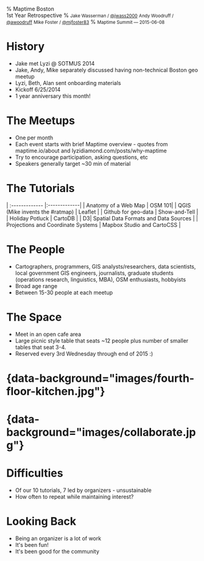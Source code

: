 % Maptime Boston<br> 1st Year Retrospective
% <small>Jake Wasserman / <a href="https://twitter.com/jwass2000">@jwass2000</a></small>
  <small>Andy Woodruff / <a href="https://twitter.com/awoodruff">@awoodruff</a></small>
  <small>Mike Foster / <a href="https://twitter.com/mjfoster83">@mjfoster83</a></small>
% <small>Maptime Summit &mdash; 2015-06-08</small>


History
=======
- Jake met Lyzi @ SOTMUS 2014
- Jake, Andy, Mike separately discussed having non-technical Boston geo meetup
- Lyzi, Beth, Alan sent onboarding materials
- Kickoff 6/25/2014
- 1 year anniversary this month!


The Meetups
==========
- One per month
- Each event starts with brief Maptime overview - quotes from maptime.io/about
  and lyzidiamond.com/posts/why-maptime
- Try to encourage participation, asking questions, etc
- Speakers generally target ~30 min of material


The Tutorials
==============
| :------------- |:-------------|
| Anatomy of a Web Map | OSM 101|
| QGIS (Mike invents the #ratmap) | Leaflet |
| Github for geo-data | Show-and-Tell |
| Holiday Potluck | CartoDB |
| D3| Spatial Data Formats and Data Sources |
| Projections and Coordinate Systems | Mapbox Studio and CartoCSS |


The People
==========
- Cartographers, programmers, GIS analysts/researchers, data scientists, local
  government GIS engineers, journalists, graduate students (operations
  research, linguistics, MBA), OSM enthusiasts, hobbyists
- Broad age range
- Between 15-30 people at each meetup


The Space
=========
- Meet in an open cafe area
- Large picnic style table that seats ~12 people plus number of smaller
tables that seat 3-4.
- Reserved every 3rd Wednesday through end of 2015 :)

 {data-background="images/fourth-floor-kitchen.jpg"}
=

 {data-background="images/collaborate.jpg"}
=


Difficulties
============
- Of our 10 tutorials, 7 led by organizers - unsustainable
- How often to repeat while maintaining interest?


Looking Back
=======
- Being an organizer is a lot of work
- It's been fun!
- It's been good for the community
